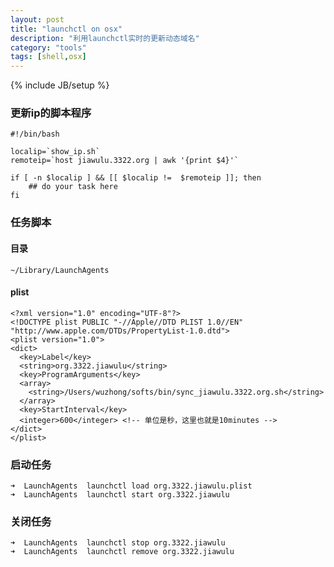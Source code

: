 ```yaml
---
layout: post
title: "launchctl on osx"
description: "利用launchctl实时的更新动态域名"
category: "tools"
tags: [shell,osx]
---
```

{% include JB/setup %}

### 更新ip的脚本程序

	#!/bin/bash
	
	localip=`show_ip.sh`
	remoteip=`host jiawulu.3322.org | awk '{print $4}'`
	
	if [ -n $localip ] && [[ $localip !=  $remoteip ]]; then
	    ## do your task here
	fi


### 任务脚本 

#### 目录

	~/Library/LaunchAgents

#### plist

	<?xml version="1.0" encoding="UTF-8"?>
	<!DOCTYPE plist PUBLIC "-//Apple//DTD PLIST 1.0//EN" "http://www.apple.com/DTDs/PropertyList-1.0.dtd">
	<plist version="1.0">
	<dict>
	  <key>Label</key>
	  <string>org.3322.jiawulu</string>
	  <key>ProgramArguments</key>
	  <array>
	    <string>/Users/wuzhong/softs/bin/sync_jiawulu.3322.org.sh</string>
	  </array>
	  <key>StartInterval</key>
	  <integer>600</integer> <!-- 单位是秒，这里也就是10minutes -->
	</dict>
	</plist>


### 启动任务

	➜  LaunchAgents  launchctl load org.3322.jiawulu.plist
	➜  LaunchAgents  launchctl start org.3322.jiawulu
	
	
### 关闭任务

	➜  LaunchAgents  launchctl stop org.3322.jiawulu
	➜  LaunchAgents  launchctl remove org.3322.jiawulu